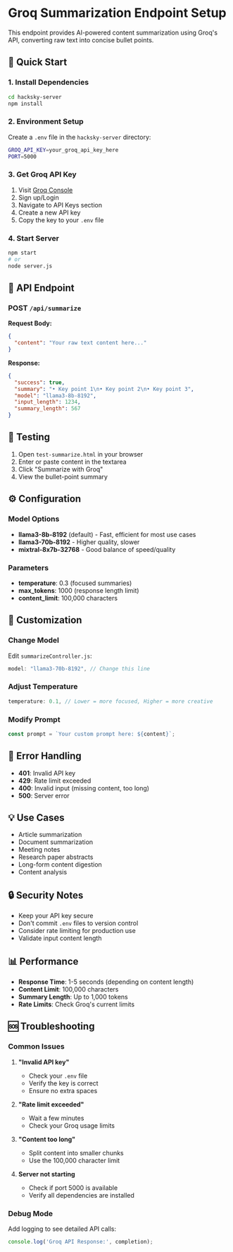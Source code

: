 # Groq Summarization Endpoint Setup

This endpoint provides AI-powered content summarization using Groq's API, converting raw text into concise bullet points.

## 🚀 Quick Start

### 1. Install Dependencies
```bash
cd hacksky-server
npm install
```

### 2. Environment Setup
Create a `.env` file in the `hacksky-server` directory:
```bash
GROQ_API_KEY=your_groq_api_key_here
PORT=5000
```

### 3. Get Groq API Key
1. Visit [Groq Console](https://console.groq.com/)
2. Sign up/Login
3. Navigate to API Keys section
4. Create a new API key
5. Copy the key to your `.env` file

### 4. Start Server
```bash
npm start
# or
node server.js
```

## 📡 API Endpoint

### POST `/api/summarize`

**Request Body:**
```json
{
  "content": "Your raw text content here..."
}
```

**Response:**
```json
{
  "success": true,
  "summary": "• Key point 1\n• Key point 2\n• Key point 3",
  "model": "llama3-8b-8192",
  "input_length": 1234,
  "summary_length": 567
}
```

## 🧪 Testing

1. Open `test-summarize.html` in your browser
2. Enter or paste content in the textarea
3. Click "Summarize with Groq"
4. View the bullet-point summary

## ⚙️ Configuration

### Model Options
- **llama3-8b-8192** (default) - Fast, efficient for most use cases
- **llama3-70b-8192** - Higher quality, slower
- **mixtral-8x7b-32768** - Good balance of speed/quality

### Parameters
- **temperature**: 0.3 (focused summaries)
- **max_tokens**: 1000 (response length limit)
- **content_limit**: 100,000 characters

## 🔧 Customization

### Change Model
Edit `summarizeController.js`:
```javascript
model: "llama3-70b-8192", // Change this line
```

### Adjust Temperature
```javascript
temperature: 0.1, // Lower = more focused, Higher = more creative
```

### Modify Prompt
```javascript
const prompt = `Your custom prompt here: ${content}`;
```

## 🚨 Error Handling

- **401**: Invalid API key
- **429**: Rate limit exceeded
- **400**: Invalid input (missing content, too long)
- **500**: Server error

## 💡 Use Cases

- Article summarization
- Document summarization
- Meeting notes
- Research paper abstracts
- Long-form content digestion
- Content analysis

## 🔒 Security Notes

- Keep your API key secure
- Don't commit `.env` files to version control
- Consider rate limiting for production use
- Validate input content length

## 📊 Performance

- **Response Time**: 1-5 seconds (depending on content length)
- **Content Limit**: 100,000 characters
- **Summary Length**: Up to 1,000 tokens
- **Rate Limits**: Check Groq's current limits

## 🆘 Troubleshooting

### Common Issues

1. **"Invalid API key"**
   - Check your `.env` file
   - Verify the key is correct
   - Ensure no extra spaces

2. **"Rate limit exceeded"**
   - Wait a few minutes
   - Check your Groq usage limits

3. **"Content too long"**
   - Split content into smaller chunks
   - Use the 100,000 character limit

4. **Server not starting**
   - Check if port 5000 is available
   - Verify all dependencies are installed

### Debug Mode
Add logging to see detailed API calls:
```javascript
console.log('Groq API Response:', completion);
```
